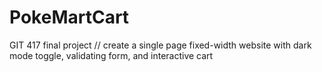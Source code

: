 # PokeMartCart
 GIT 417 final project // create a single page fixed-width website with dark mode toggle, validating form, and interactive cart
